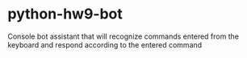 # python-hw9-bot
Console bot assistant that will recognize commands entered from the keyboard and respond according to the entered command
